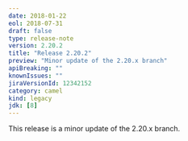 ```yaml
---
date: 2018-01-22
eol: 2018-07-31
draft: false 
type: release-note
version: 2.20.2
title: "Release 2.20.2"
preview: "Minor update of the 2.20.x branch"
apiBreaking: ""
knownIssues: ""
jiraVersionId: 12342152
category: camel
kind: legacy
jdk: [8]
---
```


This release is a minor update of the 2.20.x branch.
